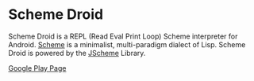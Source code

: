 # Scheme Droid

Scheme Droid is a REPL (Read Eval Print Loop) Scheme interpreter for Android. [Scheme](http://en.wikipedia.org/wiki/Scheme_%28programming_language%29) is a minimalist, multi-paradigm dialect of Lisp. Scheme Droid is powered by the [JScheme](http://jscheme.sourceforge.net/jscheme/main.html) Library.

[Google Play Page](https://market.android.com/details?id=net.meltingwax.schemedroid&hl=en)
